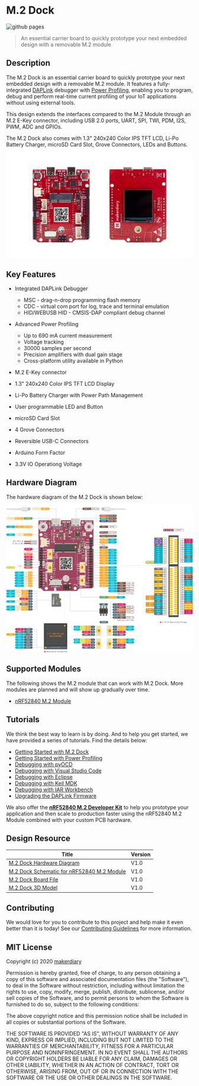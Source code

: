 # M.2 Dock

![github pages](https://github.com/makerdiary/m2-dock/workflows/github%20pages/badge.svg)

> An essential carrier board to quickly prototype your next embedded design with a removable M.2 module

## Description

The M.2 Dock is an essential carrier board to quickly prototype your next embedded design with a removable M.2 module. It features a fully-integrated [DAPLink](https://armmbed.github.io/DAPLink/) debugger with [Power Profiling](https://wiki.makerdiary.com/m2-dock/power-profiling), enabling you to program, debug and perform real-time current profiling of your IoT applications without using external tools.

This design extends the interfaces compared to the M.2 Module through an M.2 E-Key connector, including USB 2.0 ports, UART, SPI, TWI, PDM, I2S, PWM, ADC and GPIOs.

The M.2 Dock also comes with 1.3" 240x240 Color IPS TFT LCD, Li-Po Battery Charger, microSD Card Slot, Grove Connectors, LEDs and Buttons.

[![M.2 Dock image](docs/assets/images/m2-dock-prod.webp)](https://store.makerdiary.com/products/nrf52840-m2-developer-kit)

## Key Features

* Integrated DAPLink Debugger
	- MSC - drag-n-drop programming flash memory
	- CDC - virtual com port for log, trace and terminal emulation
	- HID/WEBUSB HID - CMSIS-DAP compliant debug channel

* Advanced Power Profiling
	- Up to 690 mA current measurement
	- Voltage tracking
	- 30000 samples per second
	- Precision amplifiers with dual gain stage
	- Cross-platform utility available in Python

* M.2 E-Key connector
* 1.3" 240x240 Color IPS TFT LCD Display
* Li-Po Battery Charger with Power Path Management
* User programmable LED and Button
* microSD Card Slot
* 4 Grove Connectors
* Reversible USB-C Connectors
* Arduino Form Factor
* 3.3V IO Operationg Voltage

## Hardware Diagram

The hardware diagram of the M.2 Dock is shown below:

<a href="https://wiki.makerdiary.com/m2-dock/resources/m2_dock_hw_diagram_v1_0.pdf" target="_blank"><img alt="Click to download the PDF" src="docs/assets/images/m2-dock-diagram.webp"></a>

## Supported Modules

The following shows the M.2 module that can work with M.2 Dock. More modules are planned and will show up gradually over time.

* [nRF52840 M.2 Module](https://store.makerdiary.com/products/nrf52840-m2-module)


## Tutorials

We think the best way to learn is by doing. And to help you get started, we have provided a series of tutorials. Find the details below:

* [Getting Started with M.2 Dock](https://wiki.makerdiary.com/m2-dock/getting-started)
* [Getting Started with Power Profiling](https://wiki.makerdiary.com/m2-dock/power-profiling)
* [Debugging with pyOCD](https://wiki.makerdiary.com/m2-dock/debugging/pyocd)
* [Debugging with Visual Studio Code](https://wiki.makerdiary.com/m2-dock/debugging/vscode)
* [Debugging with Eclipse](https://wiki.makerdiary.com/m2-dock/debugging/eclipse)
* [Debugging with Keil MDK](https://wiki.makerdiary.com/m2-dock/debugging/keil-mdk)
* [Debugging with IAR Workbench](https://wiki.makerdiary.com/m2-dock/debugging/iar-ewarm)
* [Upgrading the DAPLink Firmware](https://wiki.makerdiary.com/m2-dock/upgrading)

We also offer the **[nRF52840 M.2 Developer Kit](https://store.makerdiary.com/products/nrf52840-m2-developer-kit)** to help you prototype your application and then scale to production faster using the nRF52840 M.2 Module combined with your custom PCB hardware.

## Design Resource

|    **Title**                | **Version** |
| --------------------------- | ----------- |
| [M.2 Dock Hardware Diagram](https://wiki.makerdiary.com/m2-dock/resources/m2_dock_hw_diagram_v1_0.pdf) | V1.0 |
| [M.2 Dock Schematic for nRF52840 M.2 Module](https://wiki.makerdiary.com/m2-dock/resources/m2_dock_schematic_v1_0_for_nrf52840.pdf) | V1.0 |
| [M.2 Dock Board File](https://wiki.makerdiary.com/m2-dock/resources/m2_dock_board_file_v1_0.pdf) | V1.0 |
[M.2 Dock 3D Model](https://wiki.makerdiary.com/m2-dock/resources/m2_dock_3d_model_v1_0.step) | V1.0 |

## Contributing

We would love for you to contribute to this project and help make it even better than it is today! See our [Contributing Guidelines](https://wiki.makerdiary.com/m2-dock/CONTRIBUTING) for more information.

## MIT License

Copyright (c) 2020 [makerdiary](https://makerdiary.com)

Permission is hereby granted, free of charge, to any person obtaining a copy
of this software and associated documentation files (the "Software"), to deal
in the Software without restriction, including without limitation the rights
to use, copy, modify, merge, publish, distribute, sublicense, and/or sell
copies of the Software, and to permit persons to whom the Software is
furnished to do so, subject to the following conditions:

The above copyright notice and this permission notice shall be included in all
copies or substantial portions of the Software.

THE SOFTWARE IS PROVIDED "AS IS", WITHOUT WARRANTY OF ANY KIND, EXPRESS OR
IMPLIED, INCLUDING BUT NOT LIMITED TO THE WARRANTIES OF MERCHANTABILITY,
FITNESS FOR A PARTICULAR PURPOSE AND NONINFRINGEMENT. IN NO EVENT SHALL THE
AUTHORS OR COPYRIGHT HOLDERS BE LIABLE FOR ANY CLAIM, DAMAGES OR OTHER
LIABILITY, WHETHER IN AN ACTION OF CONTRACT, TORT OR OTHERWISE, ARISING FROM,
OUT OF OR IN CONNECTION WITH THE SOFTWARE OR THE USE OR OTHER DEALINGS IN THE
SOFTWARE.